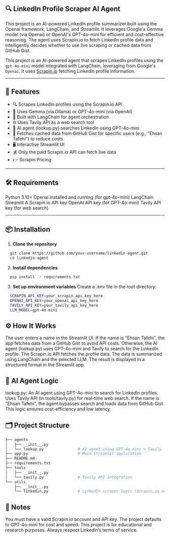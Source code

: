 
## 🔍 LinkedIn Profile Scraper AI Agent
This project is an AI-powered LinkedIn profile summarizer built using the Openai framework, LangChain, and Streamlit. It leverages Google's Gemma model (via Openai) or OpenAI's GPT-4o-mini for efficient and cost-effective reasoning. The agent uses Scrapin.io to fetch LinkedIn profile data and intelligently decides whether to use live scraping or cached data from GitHub Gist.

This project is an AI-powered agent that scrapes LinkedIn profiles using the `gpt-4o-mini` model integrated with LangChain, leveraging from Google's `Openai`. It uses [Scrapin.io](https://www.scrapin.io/) fetching LinkedIn profile information.

---
## 🚀 Features
- 🔍 Scrapes LinkedIn profiles using the Scrapin.io API
- 🧠 Uses Gemma (via Ollama) or GPT-4o-mini (via OpenAI)
- 🔗 Built with LangChain for agent orchestration
- 🌐 Uses Tavily API as a web search tool
- 🧠 AI agent (lookup.py) searches LinkedIn using GPT-4o-mini
- 💾 Fetches cached data from GitHub Gist for specific users (e.g., "Ehsan Tafehi") to reduce costs
- 🖥️ Interactive Streamlit UI
- 💰 Only the paid Scrapin.io API can fetch live data
- 👉 Scrapin Pricing

---

## 🛠️ Requirements
Python 3.10+
Openai installed and running (for gpt-4o-mini)
LangChain
Streamlit
A Scrapin.io API key
OpenAI API key (for GPT-4o-mini)
Tavily API key (for web search)

---

## 📦 Installation

1. **Clone the repository**

```bash
  git clone https://github.com/your-username/linkedin-agent.git
  cd linkedin-agent
```

2. **Install dependencies**

```bash
  pip install -r requirements.txt
```

3. **Set up environment variables**
Create a .env file in the root directory:

```bash
  SCRAPIN_API_KEY=your_scrapin_api_key_here
  OPENAI_API_KEY=your_openai_api_key_here
  TAVILY_API_KEY=your_tavily_api_key_here
  LLM_MODEL=gpt-4o-mini
```

## ⚙️ How It Works
The user enters a name in the Streamlit UI.
If the name is "Ehsan Tafehi", the app fetches data from a GitHub Gist to avoid API costs.
Otherwise, the AI agent (lookup.py) uses GPT-4o-mini and Tavily to search for the LinkedIn profile.
The Scrapin.io API fetches the profile data.
The data is summarized using LangChain and the selected LLM.
The result is displayed in a structured format in the Streamlit app.

## 🧠 AI Agent Logic
lookup.py: An AI agent using GPT-4o-mini to search for LinkedIn profiles.
Uses Tavily API (in tools/tavily.py) for real-time web search.
If the name is "Ehsan Tafehi", the agent bypasses search and loads data from GitHub Gist.
This logic ensures cost-efficiency and low latency.

## 🗂️ Project Structure

```bash
├── agents
│   ├── __init__.py
│   └── lookup.py               # AI agent using GPT-4o-mini + Tavily
├── app.py                      # Main Streamlit application
├── README.md
├── requirements.txt
├── tools
│   ├── __init__.py
│   └── tavily.py               # Tavily API integration
└── utils
    ├── __init__.py
    └── linkedin.py             # LinkedIn scraper logic (Scrapin.io or Gist)
```

## 📄 Notes
You must have a valid Scrapin.io account and API key.
The project defaults to GPT-4o-mini for cost and speed.
This project is for educational and research purposes. Always respect LinkedIn’s terms of service.